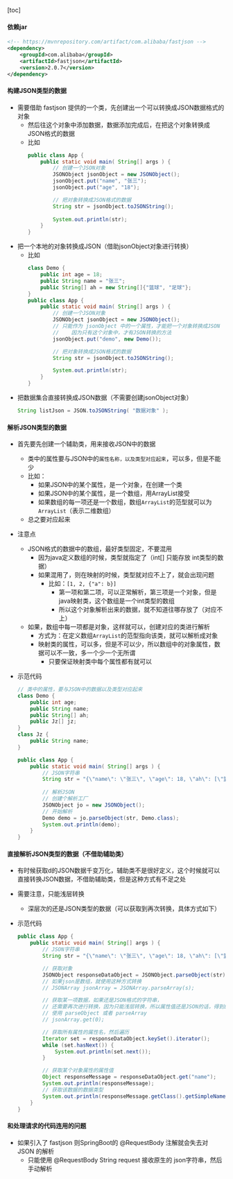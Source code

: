 <script src='/笔记/see/index.js'></script>
[toc]


#### 依赖jar
```xml
<!-- https://mvnrepository.com/artifact/com.alibaba/fastjson -->
<dependency>
    <groupId>com.alibaba</groupId>
    <artifactId>fastjson</artifactId>
    <version>2.0.7</version>
</dependency>
```



#### 构建JSON类型的数据
- 需要借助 fastjson 提供的一个类，先创建出一个可以转换成JSON数据格式的对象
  - 然后往这个对象中添加数据，数据添加完成后，在把这个对象转换成JSON格式的数据
  - 比如
    ```java
    public class App {
        public static void main( String[] args ) {
            // 创建一个JSON对象
            JSONObject jsonObject = new JSONObject();
            jsonObject.put("name", "张三");
            jsonObject.put("age", "18");

            // 把对象转换成JSON格式的数据
            String str = jsonObject.toJSONString();
            
            System.out.println(str);
        }
    }
    ```
- 把一个本地的对象转换成JSON（借助jsonObject对象进行转换）
  - 比如
    ```java
    class Demo {
        public int age = 18;
        public String name = "张三";
        public String[] ah = new String[]{"篮球", "足球"};
    }
    public class App {
        public static void main( String[] args ) {
            // 创建一个JSON对象
            JSONObject jsonObject = new JSONObject();
            // 只能作为 jsonObject 中的一个属性，才能把一个对象转换成JSON
            //    因为只有这个对象中，才有JSON转换的方法
            jsonObject.put("demo", new Demo());

            // 把对象转换成JSON格式的数据
            String str = jsonObject.toJSONString();

            System.out.println(str);
        }
    }
    ```
- 把数据集合直接转换成JSON数据（不需要创建jsonObject对象）
    ```java
    String listJson = JSON.toJSONString( "数据对象" );
    ```



#### 解析JSON类型的数据
- 首先要先创建一个辅助类，用来接收JSON中的数据
  - 类中的属性要与JSON中的`属性名称，以及类型对应起来`，可以多，但是不能少
  - 比如：
    - 如果JSON中的某个属性，是一个对象，在创建一个类
    - 如果JSON中的某个属性，是一个数组，用ArrayList接受
    - 如果数组的每一项还是一个数组，数组`ArrayList`的范型就可以为`ArrayList`（表示二维数组）
  - 总之要对应起来


- 注意点
  - JSON格式的数据中的数组，最好类型固定，不要混用
    - 因为java定义数组的时候，类型就指定了（int[] 只能存放 int类型的数据）
    - 如果混用了，则在映射的时候，类型就对应不上了，就会出现问题
      - 比如：`[1, 2, {"a": b}]`
        - 第一项和第二项，可以正常解析，第三项是一个对象，但是java映射类，这个数组是一个int类型的数组
        - 所以这个对象解析出来的数据，就不知道往哪存放了（对应不上）
  - 如果，数组中每一项都是对象，这样就可以，创建对应的类进行解析
    - 方式为：在定义数组`ArrayList`的范型指向该类，就可以解析成对象
    - 映射类的属性，可以多，但是不可以少，所以数组中的对象属性，数据可以不一致，多一个少一个无所谓
      - 只要保证映射类中每个属性都有就可以



- 示范代码
    ```java
    // 类中的属性，要与JSON中的数据以及类型对应起来
    class Demo {
        public int age;
        public String name;
        public String[] ah;
        public Jz[] jz;
    }
    class Jz {
        public String name;
    }

    public class App {
        public static void main( String[] args ) {
            // JSON字符串
            String str = "{\"name\": \"张三\", \"age\": 18, \"ah\": [\"篮球\", \"足球\"], \"jz\": [{\"name\": \"张父\"}, {\"name\": \"张母\"}]}";
            
            // 解析JSON
            // 创建个解析工厂
            JSONObject jo = new JSONObject();
            // 开始解析
            Demo demo = jo.parseObject(str, Demo.class);
            System.out.println(demo);
        }
    }
    ```


#### 直接解析JSON类型的数据（不借助辅助类）
- 有时候获取d的JSON数据千变万化，辅助类不是很好定义，这个时候就可以直接转换JSON数据，不借助辅助类，但是这种方式有不足之处

- 需要注意，只能浅层转换
  - 深层次的还是JSON类型的数据（可以获取到再次转换，具体方式如下）

- 示范代码
    ```java
    public class App {
        public static void main( String[] args ) {
            // JSON字符串
            String str = "{\"name\": \"张三\", \"age\": 18, \"ah\": [\"篮球\", \"足球\"], \"jz\": [{\"name\": \"张父\"}, {\"name\": \"张母\"}]}";

            // 获取对象
            JSONObject responseDataObject = JSONObject.parseObject(str);
            // 如果json是数组，就使用这种方式转换
            // JSONArray jsonArray = JSONArray.parseArray(s);

            // 获取某一项数据，如果还是JSON格式的字符串，
            // 还需要再次进行转换，因为只能浅层转换，所以属性值还是JSON的话，得到的还是JSON，需要再次转换
            // 使用 parseObject 或者 parseArray
            // jsonArray.get(0);

            // 获取所有属性的属性名，然后遍历
            Iterator set = responseDataObject.keySet().iterator();
            while (set.hasNext()) {
                System.out.println(set.next());
            }

            // 获取某个对象属性的属性值
            Object responseMessage = responseDataObject.get("name");
            System.out.println(responseMessage);
            // 获取该数据的数据类型
            System.out.println(responseMessage.getClass().getSimpleName());
        }
    }
    ```






#### 和处理请求的代码连用的问题
- 如果引入了 fastjson 则SpringBoot的 @RequestBody 注解就会失去对 JSON 的解析
  - 只能使用 @RequestBody String request 接收原生的 json字符串，然后手动解析